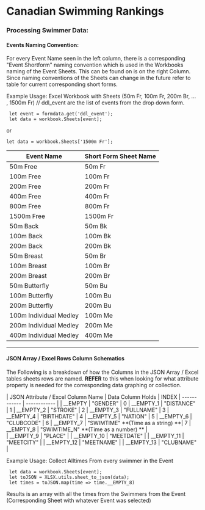 # Canadian Swimming Rankings
### Processing Swimmer Data:

#### Events Naming Convention:
For every Event Name seen in the left column, there is  a corresponding "Event Shortform" naming convention which is used in the Workbooks naming of the Event Sheets. This can be found on is on the right Column. Since naming conventions of the Sheets can change in the future refer to table for current corresponding short forms.

Example Usage:    Excel Workbook with Sheets (50m Fr, 100m Fr, 200m Br, ... , 1500m Fr)
  // ddl_event are the list of events from the drop down form. 

     let event = formdata.get('ddl_event');
     let data = workbook.Sheets[event];

or 

	let data = workbook.Sheets['1500m Fr'];

| Event Name  |  Short Form Sheet Name |
| ------------ | ------------ |
|50m Free |50m Fr | 
| 100m Free|100m Fr | 
| 200m Free| 200m Fr | 
| 400m Free| 400m Fr | 
| 800m Free | 800m Fr | 
| 1500m Free| 1500m Fr | 
| 50m Back| 50m Bk | 
| 100m Back| 100m Bk | 
| 200m Back | 200m Bk | 
| 50m Breast| 50m Br | 
| 100m Breast|100m Br | 
| 200m Breast | 200m Br | 
| 50m Butterfly | 50m Bu | 
| 100m Butterfly| 100m Bu | 
| 200m Butterfly | 200m Bu | 
| 100m Individual Medley |100m Me | 
| 200m Individual Medley |200m Me | 
| 400m Individual Medley |400m Me | 


------------


#### JSON Array / Excel Rows Column Schematics

The Following is a breakdown of how the Columns in the JSON Array / Excel tables sheets rows are named. **REFER** to this when looking for what attribute property is needed for the corresponding data graphing or collection.

| JSON Attribute / Excel Column Name   | Data Column Holds   | INDEX
| ------------ | ------------ |
| __EMPTY  | "GENDER"   |     0
| __EMPTY_1 | "DISTANCE"   |  1
| __EMPTY_2  | "STROKE"  |    2
| __EMPTY_3  | "FULLNAME"   | 3
| __EMPTY_4 | "BIRTHDATE"   | 4
| __EMPTY_5 | "NATION"  |     5
| __EMPTY_6   | "CLUBCODE"  | 6
| __EMPTY_7  | "SWIMTIME" **(Time as a string)  **| 7
| __EMPTY_8  | "SWIMTIME_N" **(Time as a number) ** |  
| __EMPTY_9  | "PLACE"   |
| __EMPTY_10  | "MEETDATE"  |
| __EMPTY_11  | "MEETCITY"  |
|  __EMPTY_12 | "MEETNAME"  |
| __EMPTY_13  | "CLUBNAME"  |

Example Usage:  Collect Alltimes From every swimmer in the Event 

     let data = workbook.Sheets[event];
     let toJSON = XLSX.utils.sheet_to_json(data);
     let times = toJSON.map(time => time.__EMPTY_8)

Results is an array with all the times from the Swimmers from the Event (Corresponding Sheet with whatever Event was selected)

